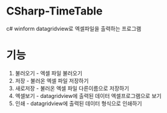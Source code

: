 # CSharp-TimeTable

c# winform datagridview로 엑셀파일을 출력하는 프로그램

# 기능

1. 불러오기 -  엑셀 파일 불러오기
2. 저장     -  불러온 엑셀 파일 저장하기
3. 새로저장 - 불러온 엑셀 파일 다른이름으로 저장하기
4. 엑셀보기 - datagridview에 출력된 데이터 엑셀프로그램으로 보기
5. 인쇄     - datagridview에 출력된 데이터 형식으로 인쇄하기
